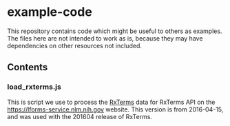 # example-code

This repository contains code which might be useful to others as examples.  The
files here are not intended to work as is, because they may have dependencies on
other resources not included.

## Contents

### load_rxterms.js
This is script we use to process the
[RxTerms](https://wwwcf.nlm.nih.gov/umlslicense/rxtermApp/rxTerm.cfm) data for
RxTerms API on the https://lforms-service.nlm.nih.gov website.  This version is
from 2016-04-15, and was used with the 201604 release of RxTerms.
